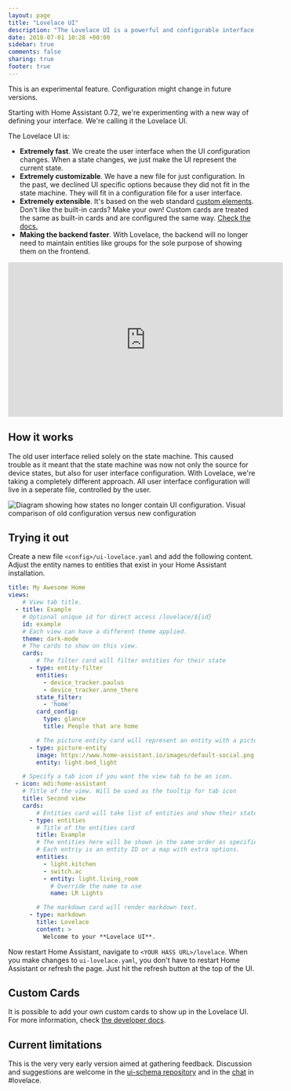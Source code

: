 ```yaml
---
layout: page
title: "Lovelace UI"
description: "The Lovelace UI is a powerful and configurable interface for Home Assistant."
date: 2018-07-01 10:28 +00:00
sidebar: true
comments: false
sharing: true
footer: true
---
```


<p class='note'>
This is an experimental feature. Configuration might change in future versions.
</p>

Starting with Home Assistant 0.72, we're experimenting with a new way of defining your interface. We're calling it the Lovelace UI.

The Lovelace UI is:

 - **Extremely fast**. We create the user interface when the UI configuration changes. When a state changes, we just make the UI represent the current state.
 - **Extremely customizable**. We have a new file for just configuration. In the past, we declined UI specific options because they did not fit in the state machine. They will fit in a configuration file for a user interface.
 - **Extremely extensible**. It's based on the web standard [custom elements](https://developer.mozilla.org/en-US/docs/Web/Web_Components/Using_custom_elements). Don't like the built-in cards? Make your own! Custom cards are treated the same as built-in cards and are configured the same way. [Check the docs.](lovelace_custom_card.md)
 - **Making the backend faster**. With Lovelace, the backend will no longer need to maintain entities like groups for the sole purpose of showing them on the frontend.

<div class='videoWrapper'>
<iframe width="560" height="315" src="https://www.youtube.com/embed/6FX9_leiikw" frameborder="0" allowfullscreen></iframe>
</div>

## How it works

The old user interface relied solely on the state machine. This caused trouble as it meant that the state machine was now not only the source for device states, but also for user interface configuration. With Lovelace, we're taking a completely different approach. All user interface configuration will live in a seperate file, controlled by the user.

<p class='img'>
<img
  src='/images/lovelace/lovelace-ui-comparison.png'
  alt='Diagram showing how states no longer contain UI configuration.'>
Visual comparison of old configuration versus new configuration
</p>

<!-- source: https://docs.google.com/drawings/d/1O1o7-wRlnsU1lLgfdtn3s46P5StJjSL5to5RU9SV8zs/edit?usp=sharing -->

## Trying it out

Create a new file `<config>/ui-lovelace.yaml` and add the following content. Adjust the entity names to entities that exist in your Home Assistant installation.

```yaml
title: My Awesome Home
views:
    # View tab title.
  - title: Example
    # Optional unique id for direct access /lovelace/${id}
    id: example
    # Each view can have a different theme applied.
    theme: dark-mode
    # The cards to show on this view.
    cards:
        # The filter card will filter entities for their state
      - type: entity-filter
        entities:
          - device_tracker.paulus
          - device_tracker.anne_there
        state_filter:
          - 'home'
        card_config:
          type: glance
          title: People that are home

        # The picture entity card will represent an entity with a picture
      - type: picture-entity
        image: https://www.home-assistant.io/images/default-social.png
        entity: light.bed_light

    # Specify a tab icon if you want the view tab to be an icon.
  - icon: mdi:home-assistant
    # Title of the view. Will be used as the tooltip for tab icon
    title: Second view
    cards:
        # Entities card will take list of entities and show their state.
      - type: entities
        # Title of the entities card
        title: Example
        # The entities here will be shown in the same order as specified.
        # Each entriy is an entity ID or a map with extra options.
        entities:
          - light.kitchen
          - switch.ac
          - entity: light.living_room
            # Override the name to use
            name: LR Lights

        # The markdown card will render markdown text.
      - type: markdown
        title: Lovelace
        content: >
          Welcome to your **Lovelace UI**.
```

Now restart Home Assistant, navigate to `<YOUR HASS URL>/lovelace`. When you make changes to `ui-lovelace.yaml`, you don't have to restart Home Assistant or refresh the page. Just hit the refresh button at the top of the UI.

## Custom Cards

It is possible to add your own custom cards to show up in the Lovelace UI. For more information, check [the developer docs](https://developers.home-assistant.io/docs/en/lovelace_custom_card.html).

## Current limitations

This is the very very early version aimed at gathering feedback. Discussion and suggestions are welcome in the [ui-schema repository](https://github.com/home-assistant/ui-schema) and in the [chat](/join-chat/) in #lovelace.
